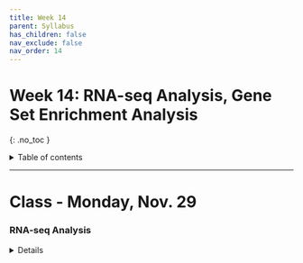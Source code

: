 ```yaml
---
title: Week 14
parent: Syllabus
has_children: false
nav_exclude: false
nav_order: 14
---
```


# Week 14: RNA-seq Analysis, Gene Set Enrichment Analysis
{: .no_toc }

<details closed markdown="block">
  <summary>
    Table of contents
  </summary>
  {: .text-delta }
1. TOC
{:toc}
</details>

---

<!-- ########################################################################### -->

# Class - Monday, Nov. 29

### RNA-seq Analysis

<details closed markdown="block">
  <summary>Details</summary>

+ **Class Notes** - [(zipped .Rmd)](Class1/W14.C1_Notes_RNA-seq_Normalization.Rmd.zip) - [(html)](Class1/W14.C1_Notes_RNA-seq_Normalization.html){: target="blank"}

+ **Class Exercise (answer key)** - [(zipped .Rmd)](Class1/W14.C1_Exercise_FDR_KEY.Rmd.zip) - [(html)](Class1/W14.C1_Exercise_FDR_KEY.html){: target="blank"}


</details>

<!-- ########################################################################### -->

<!-- ########################################################################### -->

<!-- # Class - Thursday, Dec. 2

<details closed markdown="block">
  <summary>Details</summary>

</details> -->

<!-- ########################################################################### -->

<!-- ########################################################################### -->

<!-- # Recitation - Friday, Dec. 3

<details closed markdown="block">
  <summary>Details</summary>

</details> -->

<!-- ########################################################################### -->
